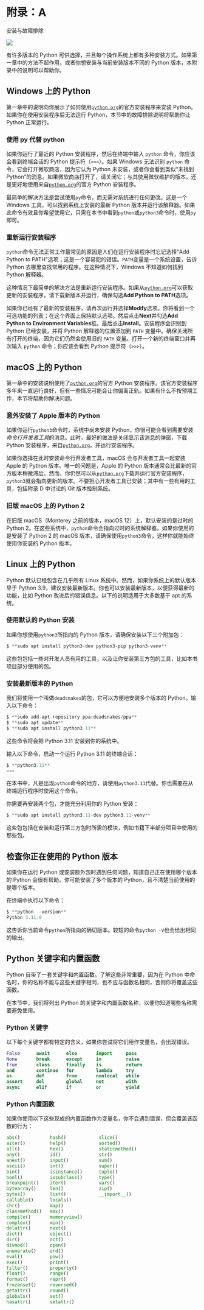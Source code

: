 # 附录：A

安装与故障排除

![](img/chapterart.png)

有许多版本的 Python 可供选择，并且每个操作系统上都有多种安装方式。如果第一章中的方法不起作用，或者你想安装与当前安装版本不同的 Python 版本，本附录中的说明可以帮助你。

## Windows 上的 Python

第一章中的说明向你展示了如何使用[`python.org`](https://python.org)的官方安装程序来安装 Python。如果你在使用安装程序后无法运行 Python，本节中的故障排除说明将帮助你让 Python 正常运行。

### 使用 py 代替 python

如果你运行了最近的 Python 安装程序，然后在终端中输入 `python` 命令，你应该会看到终端会话的 Python 提示符（`>>>`）。如果 Windows 无法识别 `python` 命令，它会打开微软商店，因为它认为 Python 未安装，或者你会看到类似“未找到 Python”的消息。如果微软商店打开了，请关闭它；与其使用微软维护的版本，还是更好地使用来自[`python.org`](https://python.org)的官方 Python 安装程序。

最简单的解决方法是尝试使用`py`命令，而无需对系统进行任何更改。这是一个 Windows 工具，可以找到系统上安装的最新 Python 版本并运行该解释器。如果此命令有效且你希望使用它，只需在本书中看到`python`或`python3`命令时，使用`py`即可。

### 重新运行安装程序

`python`命令无法正常工作最常见的原因是人们在运行安装程序时忘记选择“Add Python to PATH”选项；这是一个容易犯的错误。`PATH`变量是一个系统设置，告诉 Python 去哪里查找常用的程序。在这种情况下，Windows 不知道如何找到 Python 解释器。

这种情况下最简单的解决方法是重新运行安装程序。如果从[`python.org`](https://python.org)可以获取更新的安装程序，请下载新版本并运行，确保勾选**Add Python to PATH**选项。

如果你已经有了最新的安装程序，请再次运行并选择**Modify**选项。你将看到一个可选功能的列表；在这个界面上保持默认选项。然后点击**Next**并勾选**Add Python to Environment Variables**框。最后点击**Install**。安装程序会识别到 Python 已经安装，并将 Python 解释器的位置添加到 `PATH` 变量中。确保关闭所有打开的终端，因为它们仍然会使用旧的 `PATH` 变量。打开一个新的终端窗口并再次输入 `python` 命令；你应该会看到 Python 提示符（`>>>`）。

## macOS 上的 Python

第一章中的安装说明使用了[`python.org`](https://python.org)的官方 Python 安装程序。该官方安装程序多年来一直运行良好，但有一些情况可能会让你偏离正轨。如果有什么不按预期工作，本节将帮助你解决问题。

### 意外安装了 Apple 版本的 Python

如果你运行`python3`命令时，系统中尚未安装 Python，你很可能会看到需要安装*命令行开发者工具*的消息。此时，最好的做法是关闭显示该消息的弹窗，下载 Python 安装程序，来自[`python.org`](https://python.org)，并运行安装程序。

如果你选择在此时安装命令行开发者工具，macOS 会与开发者工具一起安装 Apple 的 Python 版本。唯一的问题是，Apple 的 Python 版本通常会比最新的官方版本稍微滞后。然而，你仍然可以从[`python.org`](https://python.org)下载并运行官方安装程序，`python3`就会指向更新的版本。不要担心开发者工具已安装；其中有一些有用的工具，包括附录 D 中讨论的 Git 版本控制系统。

### 旧版 macOS 上的 Python 2

在旧版 macOS（Monterey 之前的版本，macOS 12）上，默认安装的是过时的 Python 2。在这些系统中，`python`命令会指向过时的系统解释器。如果你使用的是安装了 Python 2 的 macOS 版本，请确保使用`python3`命令，这样你就能始终使用你安装的 Python 版本。

## Linux 上的 Python

Python 默认已经包含在几乎所有 Linux 系统中。然而，如果你系统上的默认版本早于 Python 3.9，建议安装最新版本。你也可以安装最新版本，以便获得最新的功能，比如 Python 改进后的错误信息。以下的说明适用于大多数基于 apt 的系统。

### 使用默认的 Python 安装

如果你想使用`python3`所指向的 Python 版本，请确保安装以下三个附加包：

```py
$ **sudo apt install python3-dev python3-pip python3-venv**
```

这些包包括一些对开发人员有用的工具，以及让你安装第三方包的工具，比如本书项目部分使用的包。

### 安装最新版本的 Python

我们将使用一个叫做`deadsnakes`的包，它可以方便地安装多个版本的 Python。输入以下命令：

```py
$ **sudo add-apt-repository ppa:deadsnakes/ppa**
$ **sudo apt update**
$ **sudo apt install python3.11**
```

这些命令将会把 Python 3.11 安装到你的系统中。

输入以下命令，启动一个运行 Python 3.11 的终端会话：

```py
$ **python3.11**
>>>
```

在本书中，凡是出现`python`命令的地方，请使用`python3.11`代替。你也需要在从终端运行程序时使用这个命令。

你需要再安装两个包，才能充分利用你的 Python 安装：

```py
$ **sudo apt install python3.11-dev python3.11-venv**
```

这些包包括在安装和运行第三方包时所需的模块，例如书籍下半部分项目中使用的那些包。

## 检查你正在使用的 Python 版本

如果你在运行 Python 或安装额外包时遇到任何问题，知道自己正在使用哪个版本的 Python 会很有帮助。你可能安装了多个版本的 Python，且不清楚当前使用的是哪个版本。

在终端中执行以下命令：

```py
$ **python --version**
Python 3.11.0
```

这告诉你当前命令`python`所指向的确切版本。较短的命令`python -V`也会给出相同的输出。

## Python 关键字和内置函数

Python 自带了一套关键字和内置函数。了解这些非常重要，因为在 Python 中命名时，你的名称不能与这些关键字相同，也不应与函数名相同，否则你将覆盖这些函数。

在本节中，我们将列出 Python 的关键字和内置函数名称，以便你知道哪些名称需要避免使用。

### Python 关键字

以下每个关键字都有特定的含义，如果你尝试将它们用作变量名，会出现错误。

```py
False      await      else       import     pass
None       break      except     in         raise
True       class      finally    is         return
and        continue   for        lambda     try
as         def        from       nonlocal   while
assert     del        global     not        with
async      elif       if         or         yield
```

### Python 内置函数

如果你使用以下这些现成的内置函数作为变量名，你不会遇到错误，但会覆盖该函数的行为：

```py
abs()           hash()            slice()
aiter()         help()            sorted()
all()           hex()             staticmethod()
any()           id()              str()
anext()         input()           sum()
ascii()         int()             super()
bin()           isinstance()      tuple()
bool()          issubclass()      type()
breakpoint()    iter()            vars()
bytearray()     len()             zip()
bytes()         list()            __import__()
callable()      locals()
chr()           map()
classmethod()   max()
compile()       memoryview()
complex()       min()
delattr()       next()
dict()          object()
dir()           oct()
divmod()        open()
enumerate()     ord()
eval()          pow()
exec()          print()
filter()        property()
float()         range()
format()        repr()
frozenset()     reversed()
getattr()       round()
globals()       set()
hasattr()       setattr()
```
